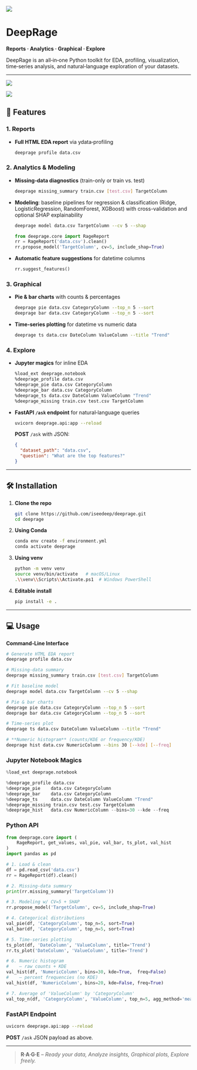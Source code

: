 ![](https://www.dropbox.com/scl/fi/zeoyi3ersxj567edjcyh7/Gray-Red-Bold-History-YouTube-Thumbnail.png?rlkey=ix54ns5omxx6yokv4568x0gbg&st=9rrst97j&raw=1)

# DeepRage
**Reports · Analytics · Graphical · Explore**

DeepRage is an all‑in‑one Python toolkit for EDA, profiling, visualization, time‑series analysis, and natural‑language exploration of your datasets.

---

![](https://www.dropbox.com/scl/fi/ttzdj5w4d4s60f4x8ljrg/1.png?rlkey=07a8vorefu8ulhwcjfkj77hm4&st=uyns35ux&raw=1)

![](https://www.dropbox.com/scl/fi/9harlraotf2b39bzza70r/Problem-and-Solution-Graphic-Organizer.png?rlkey=nsnc8lcrplf6tdsycwefhre3v&st=p819a3v7&raw=1)


## 🚀 Features

### 1. Reports
- **Full HTML EDA report** via ydata‑profiling  
  ```bash
  deeprage profile data.csv
  ```

### 2. Analytics & Modeling
- **Missing‑data diagnostics** (train-only or train vs. test)  
  ```bash
  deeprage missing_summary train.csv [test.csv] TargetColumn
  ```
- **Modeling**: baseline pipelines for regression & classification (Ridge, LogisticRegression, RandomForest, XGBoost) with cross-validation and optional SHAP explainability  
  ```bash
  deeprage model data.csv TargetColumn --cv 5 --shap
  ```
  ```python
  from deeprage.core import RageReport
  rr = RageReport('data.csv').clean()
  rr.propose_model('TargetColumn', cv=5, include_shap=True)
  ```
- **Automatic feature suggestions** for datetime columns  
  ```python
  rr.suggest_features()
  ```

### 3. Graphical
- **Pie & bar charts** with counts & percentages  
  ```bash
  deeprage pie data.csv CategoryColumn --top_n 5 --sort
  deeprage bar data.csv CategoryColumn --top_n 5 --sort
  ```
- **Time‑series plotting** for datetime vs numeric data  
  ```bash
  deeprage ts data.csv DateColumn ValueColumn --title "Trend"
  ```

### 4. Explore
- **Jupyter magics** for inline EDA  
  ```bash
  %load_ext deeprage.notebook
  %deeprage_profile data.csv
  %deeprage_pie data.csv CategoryColumn
  %deeprage_bar data.csv CategoryColumn
  %deeprage_ts data.csv DateColumn ValueColumn "Trend"
  %deeprage_missing train.csv test.csv TargetColumn
  ```
- **FastAPI `/ask` endpoint** for natural‑language queries  
  ```bash
  uvicorn deeprage.api:app --reload
  ```
  **POST** `/ask` with JSON:  
  ```json
  {
    "dataset_path": "data.csv",
    "question": "What are the top features?"
  }
  ```

---

## 🛠 Installation

1. **Clone the repo**  
   ```bash
   git clone https://github.com/iseedeep/deeprage.git
   cd deeprage
   ```
2. **Using Conda**  
   ```bash
   conda env create -f environment.yml
   conda activate deeprage
   ```
3. **Using venv**  
   ```bash
   python -m venv venv
   source venv/bin/activate   # macOS/Linux
   .\\venv\\Scripts\\Activate.ps1  # Windows PowerShell
   ```
4. **Editable install**  
   ```bash
   pip install -e .
   ```

---

## 💻 Usage

**Command‑Line Interface**
```bash
# Generate HTML EDA report
deeprage profile data.csv

# Missing‑data summary
deeprage missing_summary train.csv [test.csv] TargetColumn

# Fit baseline model
deeprage model data.csv TargetColumn --cv 5 --shap

# Pie & bar charts
deeprage pie data.csv CategoryColumn --top_n 5 --sort
deeprage bar data.csv CategoryColumn --top_n 5 --sort

# Time‑series plot
deeprage ts data.csv DateColumn ValueColumn --title "Trend"

# **Numeric histogram** (counts/KDE or frequency/KDE)
deeprage hist data.csv NumericColumn --bins 30 [--kde] [--freq]
```

### Jupyter Notebook Magics
```python
%load_ext deeprage.notebook

%deeprage_profile data.csv
%deeprage_pie    data.csv CategoryColumn
%deeprage_bar    data.csv CategoryColumn
%deeprage_ts     data.csv DateColumn ValueColumn "Trend"
%deeprage_missing train.csv test.csv TargetColumn
%deeprage_hist   data.csv NumericColumn --bins=30 --kde --freq
```

### Python API

```python
from deeprage.core import (
    RageReport, get_values, val_pie, val_bar, ts_plot, val_hist
)
import pandas as pd

# 1. Load & clean
df = pd.read_csv('data.csv')
rr = RageReport(df).clean()

# 2. Missing‑data summary
print(rr.missing_summary('TargetColumn'))

# 3. Modeling w/ CV=5 + SHAP
rr.propose_model('TargetColumn', cv=5, include_shap=True)

# 4. Categorical distributions
val_pie(df, 'CategoryColumn', top_n=5, sort=True)
val_bar(df, 'CategoryColumn', top_n=5, sort=True)

# 5. Time‑series plotting
ts_plot(df, 'DateColumn', 'ValueColumn', title='Trend')
rr.ts_plot('DateColumn', 'ValueColumn', title='Trend')

# 6. Numeric histogram
#    – raw counts + KDE
val_hist(df, 'NumericColumn', bins=30, kde=True,  freq=False)
#    – percent frequencies (no KDE)
val_hist(df, 'NumericColumn', bins=20, kde=False, freq=True)

# 7. Average of 'ValueColumn' by 'CategoryColumn'
val_top_n(df, 'CategoryColumn', 'ValueColumn', top_n=5, agg_method='mean')
```

### FastAPI Endpoint
```bash
uvicorn deeprage.api:app --reload
```  
**POST** `/ask` JSON payload as above.

---

> **R·A·G·E** – *Ready your data, Analyze insights, Graphical plots, Explore freely.*


